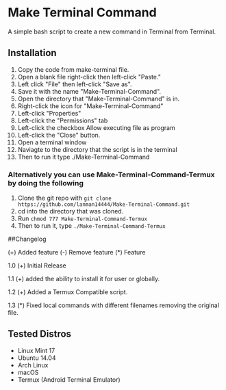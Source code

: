 Make Terminal Command
=====================
A simple bash script to create a new command in Terminal from Terminal.

## Installation


1. Copy the code from make-terminal file.
2. Open a blank file right-click then left-click "Paste."
3. Left click "File" then left-click "Save as".
4. Save it with the name "Make-Terminal-Command".
6. Open the directory that "Make-Terminal-Command" is in.
7. Right-click the icon for "Make-Terminal-Command"
8. Left-click "Properties"
9. Left-click the "Permissions" tab
10. Left-click the checkbox Allow executing file as program
11. Left-click the "Close" button.
12. Open a terminal window
13. Naviagte to the directory that the script is in the terminal
14. Then to run it type ./Make-Terminal-Command

### Alternatively you can use Make-Terminal-Command-Termux by doing the following

1. Clone the git repo with `git clone https://github.com/lanman14444/Make-Terminal-Command.git`
2. cd into the directory that was cloned.
3. Run `chmod 777 Make-Terminal-Command-Termux`
4. Then to run it, type `./Make-Terminal-Command-Termux`


##Changelog

(+) Added feature
(-) Remove feature
(*) Feature

1.0
  (+) Initial Release

1.1
  (+) added the ability to install it for user or globally.

1.2
  (+) Added a Termux Compatible script.

1.3
  (*) Fixed local commands with different filenames removing the original file.
## Tested Distros
* Linux Mint 17
* Ubuntu 14.04
* Arch Linux
* macOS
* Termux (Android Terminal Emulator)

